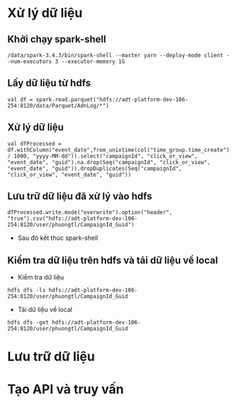 # Xử lý dữ liệu 
## Khởi chạy spark-shell
```
/data/spark-3.4.3/bin/spark-shell --master yarn --deploy-mode client --num-executors 3 --executor-memory 1G
```
## Lấy dữ liệu từ hdfs 
```
val df = spark.read.parquet("hdfs://adt-platform-dev-106-254:8120/data/Parquet/AdnLog/*")
```
## Xử lý dữ liệu 
```
val dfProcessed = df.withColumn("event_date",from_unixtime(col("time_group.time_create") / 1000, "yyyy-MM-dd")).select("campaignId", "click_or_view", "event_date", "guid").na.drop(Seq("campaignId", "click_or_view", "event_date", "guid")).dropDuplicates(Seq("campaignId", "click_or_view", "event_date", "guid"))
```

## Lưu trữ dữ liệu đã xử lý vào hdfs
```
dfProcessed.write.mode("overwrite").option("header", "true").csv("hdfs://adt-platform-dev-106-254:8120/user/phuongtl/CampaignId_Guid")
```
- Sau đó kết thúc spark-shell

## Kiểm tra dữ liệu trên hdfs và tải dữ liệu về local 
- Kiểm tra dữ liệu
```
hdfs dfs -ls hdfs://adt-platform-dev-106-254:8120/user/phuongtl/CampaignId_Guid
```
- Tải dữ liệu về local
```
hdfs dfs -get hdfs://adt-platform-dev-106-254:8120/user/phuongtl/CampaignId_Guid
```
# Lưu trữ dữ liệu 

# Tạo API và truy vấn


